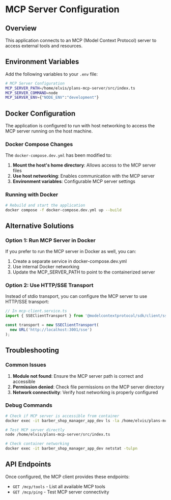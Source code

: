 # MCP Server Configuration

## Overview

This application connects to an MCP (Model Context Protocol) server to access external tools and resources.

## Environment Variables

Add the following variables to your `.env` file:

```bash
# MCP Server Configuration
MCP_SERVER_PATH=/home/elvis/plans-mcp-server/src/index.ts
MCP_SERVER_COMMAND=node
MCP_SERVER_ENV={"NODE_ENV":"development"}
```

## Docker Configuration

The application is configured to run with host networking to access the MCP server running on the host machine.

### Docker Compose Changes

The `docker-compose.dev.yml` has been modified to:

1. **Mount the host's home directory**: Allows access to the MCP server files
2. **Use host networking**: Enables communication with the MCP server
3. **Environment variables**: Configurable MCP server settings

### Running with Docker

```bash
# Rebuild and start the application
docker compose -f docker-compose.dev.yml up --build
```

## Alternative Solutions

### Option 1: Run MCP Server in Docker

If you prefer to run the MCP server in Docker as well, you can:

1. Create a separate service in docker-compose.dev.yml
2. Use internal Docker networking
3. Update the MCP_SERVER_PATH to point to the containerized server

### Option 2: Use HTTP/SSE Transport

Instead of stdio transport, you can configure the MCP server to use HTTP/SSE transport:

```typescript
// In mcp-client.service.ts
import { SSEClientTransport } from '@modelcontextprotocol/sdk/client/sse.js';

const transport = new SSEClientTransport(
  new URL('http://localhost:3001/sse')
);
```

## Troubleshooting

### Common Issues

1. **Module not found**: Ensure the MCP server path is correct and accessible
2. **Permission denied**: Check file permissions on the MCP server directory
3. **Network connectivity**: Verify host networking is properly configured

### Debug Commands

```bash
# Check if MCP server is accessible from container
docker exec -it barber_shop_manager_app_dev ls -la /home/elvis/plans-mcp-server/src/

# Test MCP server directly
node /home/elvis/plans-mcp-server/src/index.ts

# Check container networking
docker exec -it barber_shop_manager_app_dev netstat -tulpn
```

## API Endpoints

Once configured, the MCP client provides these endpoints:

- `GET /mcp/tools` - List all available MCP tools
- `GET /mcp/ping` - Test MCP server connectivity 